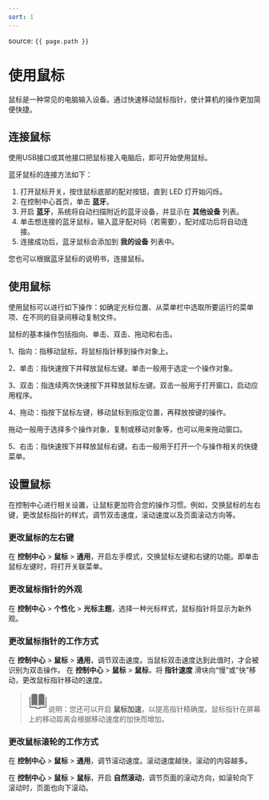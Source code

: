 ```yaml
---
sort: 1
---
```


source: `{{ page.path }}`

# 使用鼠标

鼠标是一种常见的电脑输入设备。通过快速移动鼠标指针，使计算机的操作更加简便快捷。

## **连接鼠标**

使用USB接口或其他接口把鼠标接入电脑后，即可开始使用鼠标。

蓝牙鼠标的连接方法如下：

1. 打开鼠标开关，按住鼠标底部的配对按钮，直到 LED 灯开始闪烁。
2. 在控制中心首页，单击 **蓝牙**。
3. 开启 **蓝牙**，系统将自动扫描附近的蓝牙设备，并显示在 **其他设备** 列表。
4. 单击想连接的蓝牙鼠标，输入蓝牙配对码（若需要），配对成功后将自动连接。
5. 连接成功后，蓝牙鼠标会添加到 **我的设备** 列表中。

您也可以根据蓝牙鼠标的说明书，连接鼠标。

## 使用鼠标

使用鼠标可以进行如下操作：如确定光标位置、从菜单栏中选取所要运行的菜单项、在不同的目录间移动复制文件。

鼠标的基本操作包括指向、单击、双击、拖动和右击。

1、指向：指移动鼠标，将鼠标指针移到操作对象上。

2、单击：指快速按下并释放鼠标左键。单击一般用于选定一个操作对象。

3、双击：指连续两次快速按下并释放鼠标左键。双击一般用于打开窗口，启动应用程序。

4、拖动：指按下鼠标左键，移动鼠标到指定位置，再释放按键的操作。

拖动一般用于选择多个操作对象，复制或移动对象等，也可以用来拖动窗口。

5、右击：指快速按下并释放鼠标右键。右击一般用于打开一个与操作相关的快捷菜单。

## 设置鼠标

在控制中心进行相关设置，让鼠标更加符合您的操作习惯。例如，交换鼠标的左右键，更改鼠标指针的样式，调节双击速度，滚动速度以及页面滚动方向等。

### 更改鼠标的左右键

在 **控制中心** > **鼠标** > **通用**，开启左手模式，交换鼠标左键和右键的功能。即单击鼠标左键时，将打开关联菜单。

### 更改鼠标指针的外观

在 **控制中心** > **个性化** > **光标主题**，选择一种光标样式，鼠标指针将显示为新外观。

### 更改鼠标指针的工作方式

在 **控制中心** > **鼠标** > **通用**，调节双击速度。当鼠标双击速度达到此值时，才会被识别为双击操作。
在 **控制中心** > **鼠标** > **鼠标**，将 **指针速度** 滑块向“慢”或“快”移动，更改鼠标指针移动的速度。

> ![notes](fig/notes.svg)说明：您还可以开启 **鼠标加速**，以提高指针精确度。鼠标指针在屏幕上的移动距离会根据移动速度的加快而增加。

### 更改鼠标滚轮的工作方式

在 **控制中心** > **鼠标** > **通用**，调节滚动速度。滚动速度越快，滚动的内容越多。

在 **控制中心** > **鼠标** > **鼠标**，开启  **自然滚动**，调节页面的滚动方向，如滚轮向下滚动时，页面也向下滚动。